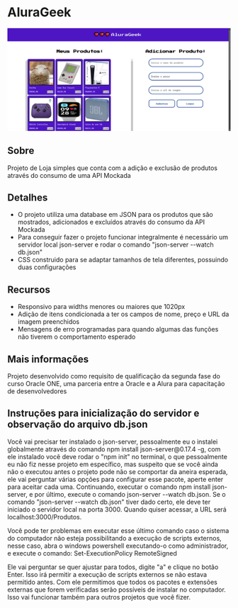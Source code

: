 <h1>AluraGeek</h1>

<img src="./img/projeto.png" alt="projeto_alurageek">

<h2>Sobre</h2>
<p>Projeto de Loja simples que conta com a adição e exclusão de produtos através do consumo de uma API Mockada</p>

<h2>Detalhes</h2>
<ul>
<li>O projeto utiliza uma database em JSON para os produtos que são mostrados, adicionados e excluídos através do consumo da API Mockada</li>
<li>Para conseguir fazer o projeto funcionar integralmente é necessário um servidor local json-server e rodar o comando "json-server --watch db.json"</li>
<li>CSS construido para se adaptar tamanhos de tela diferentes, possuindo duas configurações</li>
</ul>

<h2>Recursos</h2>
<ul>
  <li>Responsivo para widths menores ou maiores que 1020px</li>
  <li>Adição de itens condicionada a ter os campos de nome, preço e URL da imagem preenchidos</li>
  <li>Mensagens de erro programadas para quando algumas das funções não tiverem o comportamento esperado</li>
</ul>

<h2>Mais informações</h2>
<p>Projeto desenvolvido como requisito de qualificação da segunda fase do curso Oracle ONE, uma parceria entre a Oracle e a Alura para capacitação de desenvolvedores</p>

<h2>Instruções para inicialização do servidor e observação do arquivo db.json</h2>
<p>Você vai precisar ter instalado o json-server, pessoalmente eu o instalei globalmente através do comando npm install json-server@0.17.4 -g, com ele instalado você deve rodar o "npm init" no terminal, o que pessoalmente eu não fiz nesse projeto em específico, mas suspeito que se você ainda não o executou antes o projeto pode não se comportar da aneira esperada, ele vai perguntar várias opções para configurar esse pacote, aperte enter para aceitar cada uma. Continuando, executar o comando npm install json-server, e por último, execute o comando json-server --watch db.json. Se o comando "json-server --watch db.json" tiver dado certo, ele deve ter iniciado o servidor local na porta 3000. Quando quiser acessar, a URL será localhost:3000/Produtos.</p>
<p>Você pode ter problemas em executar esse último comando caso o sistema do computador não esteja possibilitando a execução de scripts externos, nesse caso, abra o windows powershell executando-o como administrador, e execute o comando: Set-ExecutionPolicy RemoteSigned</p>
<p>Ele vai perguntar se quer ajustar para todos, digite "a" e clique no botão Enter. Isso irá permitir a execução de scripts externos se não estava permitido antes. Com ele permitimos que todos os pacotes e extensões externas que forem verificadas serão possíveis de instalar no computador. Isso vai funcionar também para outros projetos que você fizer.</p>
